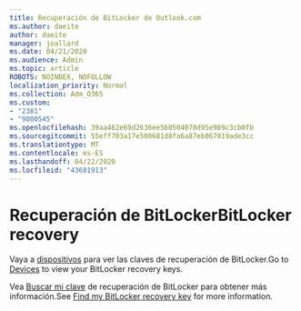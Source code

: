 ```yaml
---
title: Recuperación de BitLocker de Outlook.com
ms.author: daeite
author: daeite
manager: joallard
ms.date: 04/21/2020
ms.audience: Admin
ms.topic: article
ROBOTS: NOINDEX, NOFOLLOW
localization_priority: Normal
ms.collection: Adm_O365
ms.custom:
- "2381"
- "9000545"
ms.openlocfilehash: 39aa462e69d2636ee560504070d95e989c3cb0fb
ms.sourcegitcommit: 55eff703a17e500681d8fa6a87eb067019ade3cc
ms.translationtype: MT
ms.contentlocale: es-ES
ms.lasthandoff: 04/22/2020
ms.locfileid: "43681913"
---
```

# <a name="bitlocker-recovery"></a><span data-ttu-id="adf88-102">Recuperación de BitLocker</span><span class="sxs-lookup"><span data-stu-id="adf88-102">BitLocker recovery</span></span>

<span data-ttu-id="adf88-103">Vaya a [dispositivos](https://account.microsoft.com/devices/recoverykey) para ver las claves de recuperación de BitLocker.</span><span class="sxs-lookup"><span data-stu-id="adf88-103">Go to [Devices](https://account.microsoft.com/devices/recoverykey) to view your BitLocker recovery keys.</span></span>

<span data-ttu-id="adf88-104">Vea [Buscar mi clave](https://support.microsoft.com/help/4026181) de recuperación de BitLocker para obtener más información.</span><span class="sxs-lookup"><span data-stu-id="adf88-104">See [Find my BitLocker recovery key](https://support.microsoft.com/help/4026181) for more information.</span></span>